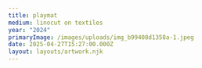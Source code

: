```yaml
---
title: playmat
medium: linocut on textiles
year: "2024"
primaryImage: /images/uploads/img_b99408d1358a-1.jpeg
date: 2025-04-27T15:27:00.000Z
layout: layouts/artwork.njk
---
```

